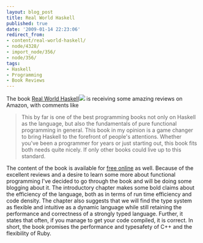 ```yaml
---
layout: blog_post
title: Real World Haskell
published: true
date: '2009-01-14 22:23:06'
redirect_from:
- content/real-world-haskell/
- node/4328/
- import_node/356/
- node/356/
tags:
- Haskell
- Programming
- Book Reviews
---
```


The book [Real World Haskell](http://www.amazon.com/gp/product/0596514980?ie=UTF8&tag=emptycrate-20&linkCode=as2&camp=1789&creative=390957&creativeASIN=0596514980)![](http://www.assoc-amazon.com/e/ir?t=emptycrate-20&l=as2&o=1&a=0596514980) is receiving some amazing reviews on Amazon, with comments like

> This by far is one of the best programming books not only on Haskell as the language, but also the fundamentals of pure functional programming in general. This book in my opinion is a game changer to bring Haskell to the forefront of people's attentions. Whether you've been a programmer for years or just starting out, this book fits both needs quite nicely. If only other books could live up to this standard.

The content of the book is available for [free online](http://book.realworldhaskell.org/) as well. Because of the excellent reviews and a desire to learn some more about functional programming I've decided to go through the book and will be doing some blogging about it. The introductory chapter makes some bold claims about the efficiency of the language, both as in terms of run time efficiency and code density. The chapter also suggests that we will find the type system as flexible and intuitive as a dynamic language while still retaining the performance and correctness of a strongly typed language. Further, it states that often, if you manage to get your code compiled, it is correct. In short, the book promises the performance and typesafety of C++ and the flexibility of Ruby.
